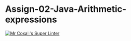 # Assign-02-Java-Arithmetic-expressions
[![Mr Coxall's Super Linter](README.md/../../../workflows/Mr%20Coxall's%20Super%20Linter/badge.svg)](README.md/../../../actions)
